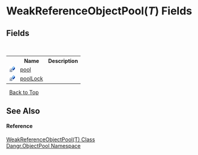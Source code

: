# WeakReferenceObjectPool(*T*) Fields
 


## Fields
&nbsp;<table><tr><th></th><th>Name</th><th>Description</th></tr><tr><td>![Private field](media/privfield.gif "Private field")</td><td><a href="F_Dangr_ObjectPool_WeakReferenceObjectPool_1_pool">pool</a></td><td /></tr><tr><td>![Private field](media/privfield.gif "Private field")</td><td><a href="F_Dangr_ObjectPool_WeakReferenceObjectPool_1_poolLock">poolLock</a></td><td /></tr></table>&nbsp;
<a href="#weakreferenceobjectpool(*t*)-fields">Back to Top</a>

## See Also


#### Reference
<a href="T_Dangr_ObjectPool_WeakReferenceObjectPool_1">WeakReferenceObjectPool(T) Class</a><br /><a href="N_Dangr_ObjectPool">Dangr.ObjectPool Namespace</a><br />